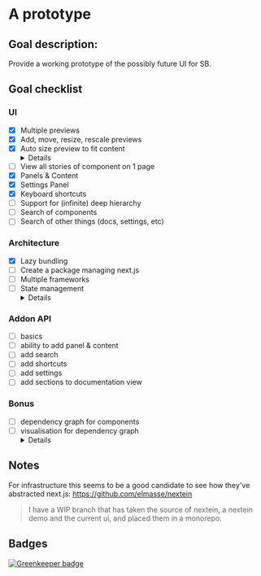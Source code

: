 
# A prototype

## Goal description:
Provide a working prototype of the possibly future UI for SB.

## Goal checklist

### UI
- [x] Multiple previews
- [x] Add, move, resize, rescale previews
- [x] Auto size preview to fit content
      <details>If the current solution falls short we could add this: https://developer.mozilla.org/nl/docs/Web/API/MutationObserver</details>
- [ ] View all stories of component on 1 page
- [x] Panels & Content
- [x] Settings Panel
- [x] Keyboard shortcuts
- [ ] Support for (infinite) deep hierarchy
- [ ] Search of components
- [ ] Search of other things (docs, settings, etc)

### Architecture
- [x] Lazy bundling
- [ ] Create a package managing next.js
- [ ] Multiple frameworks
- [ ] State management  
      <details>
       - Redux or mobX, maybe mobx-state-tree?
       - a system for addons to have their state managed via this
       - allow addons to access this state, possibly via a Provider component we provide
      </details>

### Addon API
- [ ] basics
- [ ] ability to add panel & content
- [ ] add search
- [ ] add shortcuts
- [ ] add settings
- [ ] add sections to documentation view

### Bonus
- [ ] dependency graph for components
- [ ] visualisation for dependency graph
      <details>
      http://js.cytoscape.org/demos/cose-bilkent-layout-compound/
      </details>

## Notes
For infrastructure this seems to be a good candidate to see how they've abstracted next.js:
https://github.com/elmasse/nextein

> I have a WIP branch that has taken the source of nextein, a nextein demo and the current ui, and placed them in a monorepo.

## Badges
[![Greenkeeper badge](https://badges.greenkeeper.io/ndelangen/SB4.svg)](https://greenkeeper.io/)

